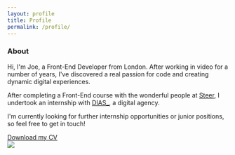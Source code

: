 ```yaml
---
layout: profile
title: Profile
permalink: /profile/
---
```


<div class="row">
  <section class="about">
    <div class="col-sm-7">
      <div class="bio">
        <h3>About</h3>
        <p>Hi, I'm Joe, a Front-End Developer from London. After working in video for a number of years,
          I've discovered a real passion for code and creating dynamic digital experiences.</p>
        <p>After completing a Front-End course with the wonderful people at <a href="https://www.steer.me/courses">Steer</a>,
          I undertook an internship with <a href="http://www.diascreative.com">DIAS_</a>, a digital agency.</p>
        <p>I'm currently looking for further internship opportunities or junior positions, so feel free to get in touch!</p>
      </div>
      <div>
        <a href="#" target="_blank" class="btn btn-transparent">Download my CV</a>
      </div>
    </div>
    <div class="col-sm-5">
      <img src="../img/joe_profile.jpg">
    </div>
  </section>
</div>